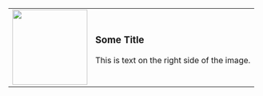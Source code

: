 <table>
  <tr>
    <td>
      <img src="https://via.placeholder.com/150" width="150"/>
    </td>
    <td>
      <h3>Some Title</h3>
      <p>This is text on the right side of the image.</p>
    </td>
  </tr>
</table>


<!---
Dekxisosta/Dekxisosta is a ✨ special ✨ repository because its `README.md` (this file) appears on your GitHub profile.
You can click the Preview link to take a look at your changes.
--->
